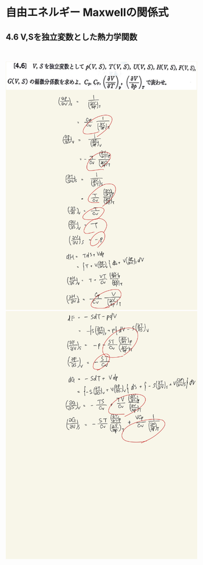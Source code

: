 <script type="text/javascript" async src="https://cdnjs.cloudflare.com/ajax/libs/mathjax/2.7.7/MathJax.js?config=TeX-MML-AM_CHTML">

</script>

<script type="text/x-mathjax-config">
 MathJax.Hub.Config({
 tex2jax: {
 inlineMath: [['$', '$'] ],
 displayMath: [ ['$$','$$'], ["\\[","\\]"] ]
 }
 });
</script>

# 自由エネルギー Maxwellの関係式
## 4.6 V,Sを独立変数とした熱力学関数


<br>
<br>

<img width="600" alt="Harashima-121" src="./images/mre-6/Harashima-121.jpg">
<img width="600" alt="Harashima-122" src="./images/mre-6/Harashima-122.jpg">